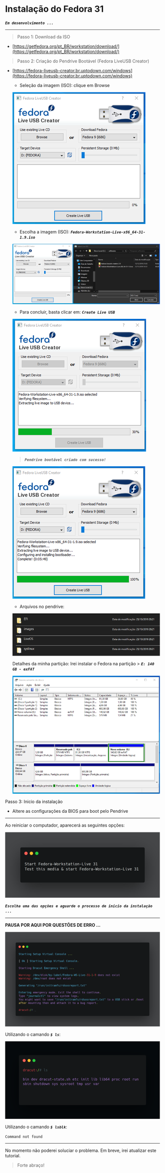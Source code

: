 # Instalação do Fedora 31

**_`Em desenvolvimento ...`_**

---

> Passo 1: Download da ISO

- [https://getfedora.org/pt_BR/workstation/download/](https://getfedora.org/pt_BR/workstation/download/)

> Passo 2: Criação do Pendrive Bootável (Fedora LiveUSB Creator)

- [https://fedora-liveusb-creator.br.uptodown.com/windows](https://fedora-liveusb-creator.br.uptodown.com/windows)

  - Seleção da imagem (ISO): clique em Browse

  ![Seleção da imagem (ISO)](/assets/img/step_1.png)

  - Escolha a imagem (ISO): **_`Fedora-Workstation-Live-x86_64-31-1.9.iso`_**

  ![Escolha a imagem (ISO)](/assets/img/step_2.png)

  - Para concluir, basta clicar em: **_`Create Live USB`_**

  ![Criando Pendrive bootável](/assets/img/creating_partition.png)

  > **_`Pendrive bootável criado com sucesso!`_**

  ![Pendrive bootável criado com sucesso](/assets/img/partition_created.png)

  - Arquivos no pendrive:

  ![Arquivos no pendrive](/assets/img/pendrive_files.png)

  Detalhes da minha partição: Irei instalar o Fedora na partição > **_`E: 140 GB - exFAT`_**

  ![Arquivos no pendrive](/assets/img/partition.png)

Passo 3: Inicio da instalação

- Altere as configurações da BIOS para boot pelo Pendrive

---

Ao reiniciar o computador, aparecerá as seguintes opções:

![Partição](/assets/img/options.png)

**_`Escolha uma das opções e aguarde o processo de inicio da instalação ...`_**

---

**PAUSA POR AQUI POR QUESTÕES DE ERRO ...**

![Arquivos no pendrive](/assets/img/erro.png)

Utilizando o camando **_`$ ls`_**:

![Arquivos no pendrive](/assets/img/ls.png)

Utilizando o camando **_`$ lsblk`_**:

`Command not found`

---

No momento não poderei soluciar o problema. Em breve, irei atualizar este tutorial.

> Forte abraço!
